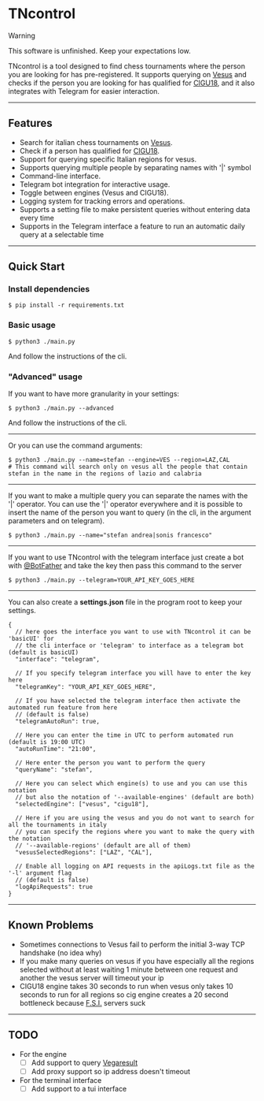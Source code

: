 # TNcontrol

> [!WARNING]
> This software is unfinished. Keep your expectations low.

TNcontrol is a tool designed to find chess tournaments where the person you are looking for has pre-registered. It supports querying on [Vesus](https://vesus.org/) and checks if the person you are looking for has qualified for [CIGU18](https://it.wikipedia.org/wiki/Campionato_italiano_giovanile_di_scacchi), and it also integrates with Telegram for easier interaction.

---

## Features

- Search for italian chess tournaments on [Vesus](https://vesus.org/).
- Check if a person has qualified for [CIGU18](https://it.wikipedia.org/wiki/Campionato_italiano_giovanile_di_scacchi).
- Support for querying specific Italian regions for vesus.
- Supports querying multiple people by separating names with '|' symbol
- Command-line interface.
- Telegram bot integration for interactive usage.
- Toggle between engines (Vesus and CIGU18).
- Logging system for tracking errors and operations.
- Supports a setting file to make persistent queries without entering data every time
- Supports in the Telegram interface a feature to run an automatic daily query at a selectable time

---

## Quick Start

### Install dependencies

```console
$ pip install -r requirements.txt
```

### Basic usage

```console
$ python3 ./main.py
```

And follow the instructions of the cli.

### "Advanced" usage

If you want to have more granularity in your settings:

```console
$ python3 ./main.py --advanced
```

And follow the instructions of the cli.

---

Or you can use the command arguments:

```console
$ python3 ./main.py --name=stefan --engine=VES --region=LAZ,CAL
# This command will search only on vesus all the people that contain stefan in the name in the regions of lazio and calabria
```

---

If you want to make a multiple query you can separate the names with the '|' operator.
You can use the '|' operator everywhere and it is possible to insert the name of the person you want to query (in the cli, in the argument parameters and on telegram).

```console
$ python3 ./main.py --name="stefan andrea|sonis francesco"
```

---

If you want to use TNcontrol with the telegram interface just create a bot with [@BotFather](https://telegram.me/BotFather) and take the key then pass this command to the server

```console
$ python3 ./main.py --telegram=YOUR_API_KEY_GOES_HERE
```

---

You can also create a **settings.json** file in the program root to keep your settings.
```json5
{
  // here goes the interface you want to use with TNcontrol it can be 'basicUI' for 
  // the cli interface or 'telegram' to interface as a telegram bot (default is basicUI)
  "interface": "telegram",

  // If you specify telegram interface you will have to enter the key here
  "telegramKey": "YOUR_API_KEY_GOES_HERE",
    
  // If you have selected the telegram interface then activate the automated run feature from here
  // (default is false)
  "telegramAutoRun": true,
    
  // Here you can enter the time in UTC to perform automated run (default is 19:00 UTC)
  "autoRunTime": "21:00",
    
  // Here enter the person you want to perform the query
  "queryName": "stefan",
    
  // Here you can select which engine(s) to use and you can use this notation
  // but also the notation of '--available-engines' (default are both)
  "selectedEngine": ["vesus", "cigu18"],
    
  // Here if you are using the vesus and you do not want to search for all the tournaments in italy 
  // you can specify the regions where you want to make the query with the notation 
  // '--available-regions' (default are all of them)
  "vesusSelectedRegions": ["LAZ", "CAL"],
    
  // Enable all logging on API requests in the apiLogs.txt file as the '-l' argument flag 
  // (default is false)
  "logApiRequests": true
}
```

---

## Known Problems

- Sometimes connections to Vesus fail to perform the initial 3-way TCP handshake (no idea why)
- If you make many queries on vesus if you have especially all the regions selected without at least waiting 1 minute between one request and another the vesus server will timeout your ip
- CIGU18 engine takes 30 seconds to run when vesus only takes 10 seconds to run for all regions so cig engine creates a 20 second bottleneck because [F.S.I.](https://en.wikipedia.org/wiki/Italian_Chess_Federation) servers suck

---

## TODO

- For the engine
  - [ ] Add support to query [Vegaresult](https://www.vegaresult.com/it/tournaments.php)
  - [ ] Add proxy support so ip address doesn't timeout

- For the terminal interface
  - [ ] Add support to a tui interface